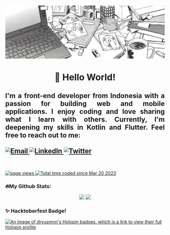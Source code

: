 ![MasterHead](banner_github.jpg)

<h1 align="center" style = "font">👋 Hello World!</h1>

<div align="justify">
  <h2>
    I'm a front-end developer from Indonesia with a passion for building web and mobile applications. I enjoy coding and love sharing what I learn with others. Currently, I'm deepening my skills in Kotlin and Flutter. Feel free to reach out to me:<br/><br/>
    <a href="mailto:yusmnn@gmail.com">
      <img src="https://img.shields.io/badge/Email-D14836?style=for-the-badge&logo=gmail&logoColor=white" alt="Email">
    </a>
    <a href="https://www.linkedin.com/in/yusmnn">
      <img src="https://img.shields.io/badge/LinkedIn-0077B5?style=for-the-badge&logo=linkedin&logoColor=white" alt="LinkedIn">
    </a>
    <a href="https://twitter.com/yusmnn">
      <img src="https://img.shields.io/badge/Twitter-1DA1F2?style=for-the-badge&logo=twitter&logoColor=white" alt="Twitter">
    </a>
  </h2>
</div>
<br/>
</div>
<p align="left">
  <a href="https://github.com/yusmnn/yusmnn">
    <img src="https://komarev.com/ghpvc/?username=yusmnn" alt="page views" />
  </a>
  <a href="https://wakatime.com/@51edc8d3-6076-40a3-80fd-d90af1552f42"><img src="https://wakatime.com/badge/user/51edc8d3-6076-40a3-80fd-d90af1552f42.svg" alt="Total time coded since Mar 20 2023" /></a>
</p>



### 🔥My Github Stats:
<div align="center">
  <img height="165em" src="https://github-readme-stats.vercel.app/api?username=yusmnn&show_icons=true&theme=github_dark&include_all_commits=true&count_private=true"/>
  <img height="165em" src="https://github-readme-stats.vercel.app/api/top-langs/?username=yusmnn&layout=compact&langs_count=7&theme=github_dark"/>
</div>

### ✨ Hacktoberfest Badge!
[![An image of @yusmnn's Holopin badges, which is a link to view their full Holopin profile](https://holopin.me/yusmnn)](https://holopin.io/@yusmnn)
